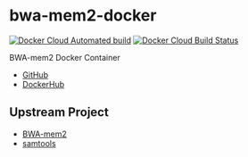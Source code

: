 # bwa-mem2-docker
[![Docker Cloud Automated build](https://img.shields.io/docker/cloud/automated/informationsea/bwa-mem2)](https://hub.docker.com/r/informationsea/bwa-mem2)
[![Docker Cloud Build Status](https://img.shields.io/docker/cloud/build/informationsea/bwa-mem2)](https://hub.docker.com/r/informationsea/bwa-mem2)

BWA-mem2 Docker Container

* [GitHub](https://github.com/informationsea/bwa-mem2-docker)
* [DockerHub](https://hub.docker.com/r/informationsea/bwa-mem2)

## Upstream Project

* [BWA-mem2](https://github.com/bwa-mem2/bwa-mem2)
* [samtools](https://github.com/samtools/samtools)